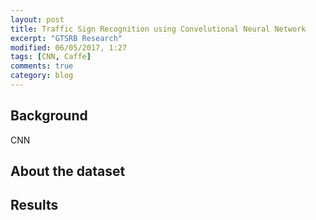 ```yaml
---
layout: post
title: Traffic Sign Recognition using Convelutional Neural Network
excerpt: "GTSRB Research"
modified: 06/05/2017, 1:27
tags: [CNN, Caffe]
comments: true
category: blog
---
```


## Background
CNN

## About the dataset

## Results
